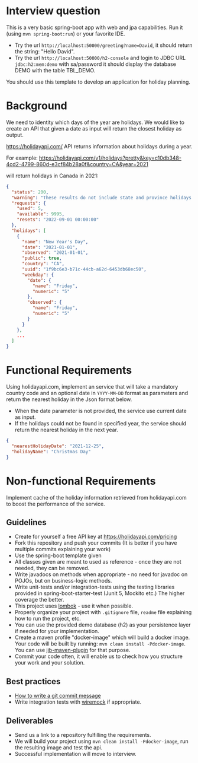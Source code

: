 Interview question
==================


This is a very basic spring-boot app with web and jpa capabilities.
Run it (using `mvn spring-boot:run`) or your favorite IDE.
* Try the url `http://localhost:50000/greeting?name=David`, it should return the string: "Hello David".
* Try the url `http://localhost:50000/h2-console` and login to JDBC URL `jdbc:h2:mem:demo` with sa/password
  it should display the database DEMO with the table TBL_DEMO.

You should use this template to develop an application for holiday planning.

# Background
We need to identity which days of the year are holidays.
We would like to create an API that given a date as input will return the closest holiday as output.

https://holidayapi.com/ API returns information about holidays during a year.

For example:
https://holidayapi.com/v1/holidays?pretty&key=c10db348-4cd2-4799-860d-e3cf84b28a0f&country=CA&year=2021

will return holidays in Canada in 2021:

```json
{
  "status": 200,
  "warning": "These results do not include state and province holidays. For more information, please visit https:\/\/holidayapi.com\/docs",
  "requests": {
    "used": 5,
    "available": 9995,
    "resets": "2022-09-01 00:00:00"
  },
  "holidays": [
    {
      "name": "New Year's Day",
      "date": "2021-01-01",
      "observed": "2021-01-01",
      "public": true,
      "country": "CA",
      "uuid": "1f9bc6e3-b71c-44cb-a62d-6453db68ec50",
      "weekday": {
        "date": {
          "name": "Friday",
          "numeric": "5"
        },
        "observed": {
          "name": "Friday",
          "numeric": "5"
        }
      }
    },
    ...
  ]
}
```

# Functional Requirements
Using holidayapi.com, implement an service that will take a mandatory country code and an optional date in `YYYY-MM-DD` 
format as parameters and return the nearest holiday in the Json format below.
- When the date parameter is not provided, the service use current date as input.
- If the holidays could not be found in specified year, the service should return the nearest holiday in the next year.

```json
{
  "nearestHolidayDate": "2021-12-25",
  "holidayName": "Christmas Day"
}
```

# Non-functional Requirements
Implement cache of the holiday information retrieved from holidayapi.com to boost the performance of the service.

## Guidelines
* Create for yourself a free API key at https://holidayapi.com/pricing
* Fork this repository and push your commits (It is better if you have  multiple commits explaining your work)
* Use the spring-boot template given
* All classes given are meant to used as reference - once they are not needed, they can be removed.
* Write javadocs on methods when appropriate - no need for javadoc on POJOs, but on business-logic methods.
* Write unit-tests and/or integration-tests using the testing libraries provided in spring-boot-starter-test (Junit 5, Mockito etc.)
  The higher coverage the better.
* This project uses [lombok](https://projectlombok.org/) - use it when possible.
* Properly organize your project with `.gitignore` file, `readme` file explaining how to run the project, etc.
* You can use the provided demo database (h2) as your persistence layer if needed for your implementation.
* Create a maven profile "docker-image" which will build a docker image. Your code will be built by running: `mvn clean install -Pdocker-image`. You can use [jib-maven-plugin](https://github.com/GoogleContainerTools/jib/tree/master/jib-maven-plugin) for that purpose. 
* Commit your code often, it will enable us to check how you structure your work and your solution.

## Best practices
* [How to write a git commit message](https://cbea.ms/git-commit/)
* Write integration tests with [wiremock](https://wiremock.org/docs/getting-started/) if appropriate.


## Deliverables
* Send us a link to a repository fulfilling the requirements.
* We will build your project using `mvn clean install -Pdocker-image`, run the resulting image and test the api.
* Successful implementation will move to interview.
